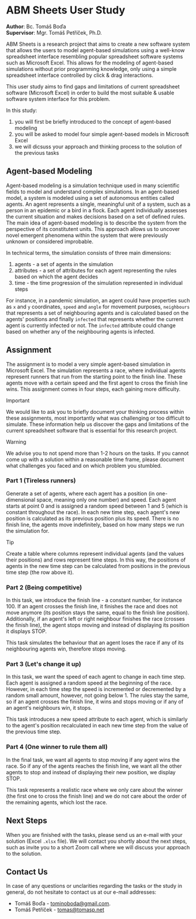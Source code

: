 # ABM Sheets User Study

**Author**: Bc. Tomáš Boďa \
**Supervisor**: Mgr. Tomáš Petříček, Ph.D.

ABM Sheets is a research project that aims to create a new software system that allows the users to model agent-based simulations using a well-know spreadsheet interface resembling popular spreadsheet software systems such as Microsoft Excel. This allows for the modeling of agent-based simulations without prior programming knowledge, only using a simple spreadsheet interface controlled by click & drag interactions.

This user study aims to find gaps and limitations of current spreadsheet software (Microsoft Excel) in order to build the most suitable & usable software system interface for this problem.

In this study:
1. you will first be briefly introduced to the concept of agent-based modeling
2. you will be asked to model four simple agent-based models in Microsoft Excel
3. we will dicsuss your approach and thinking process to the solution of the previous tasks

## Agent-based Modeling
Agent-based modeling is a simulation technique used in many scientific fields to model and understand complex simulations. In an agent-based model, a system is modeled using a set of autonomous entities called agents. An agent represents a single, meaningful unit of a system, such as a person in an epidemic or a bird in a flock. Each agent individually assesses the current situation and makes decisions based on a set of defined rules. The main idea of agent-based modeling is to describe the system from the perspective of its constitutent units. This approach allows us to uncover novel emergent phenomena within the system that were previously unknown or considered improbable.

In technical terms, the simulation consists of three main dimensions:
1. agents - a set of agents in the simulation
2. attributes - a set of attributes for each agent representing the rules based on which the agent decides
3. time - the time progression of the simulation represented in individual steps

For instance, in a pandemic simulation, an agent could have properties such as `x` and `y` coordinates, `speed` and `angle` for movement purposes, `neighbours` that represents a set of neighbouring agents and is calculated based on the agents' positions and finally `infected` that represents whether the current agent is currently infected or not. The `infected` attribute could change based on whether any of the neighbouring agents is infected.

## Assignment
The assignment is to model a very simple agent-based simulation in Microsoft Excel. The simulation represents a race, where individual agents represent runners that run from the starting point to the finish line. These agents move with a certain speed and the first agent to cross the finish line wins. This assignment comes in four steps, each gaining more difficulty.

> [!IMPORTANT]
> We would like to ask you to briefly document your thinking process within these assignments, most importantly what was challenging or too difficult to simulate. These information help us discover the gaps and limitations of the current spreadsheet software that is essential for this research project.

> [!WARNING]
> We advise you to not spend more than 1-2 hours on the tasks. If you cannot come up with a solution within a reasonable time frame, please document what challenges you faced and on which problem you stumbled.

### Part 1 (Tireless runners)
Generate a set of agents, where each agent has a position (in one-dimensional space, meaning only one number) and speed. Each agent starts at point 0 and is assigned a random speed between 1 and 5 (which is constant throughout the race). In each new time step, each agent's new position is calculated as its previous position plus its speed. There is no finish line, the agents move indefinitely, based on how many steps we run the simulation for.

> [!TIP]
> Create a table where columns represent individual agents (and the values their positions) and rows represent time steps. In this way, the positions of agents in the new time step can be calculated from positions in the previous time step (the row above it).

### Part 2 (Being competitive)
In this task, we introduce the finish line - a constant number, for instance 100. If an agent crosses the finish line, it finishes the race and does not move anymore (its position stays the same, equal to the finish line position). Additionally, if an agent's left or right neighbour finishes the race (crosses the finish line), the agent stops moving and instead of displaying its position it displays STOP.

This task simulates the behaviour that an agent loses the race if any of its neighbouring agents win, therefore stops moving.

### Part 3 (Let's change it up)
In this task, we want the speed of each agent to change in each time step. Each agent is assigned a random speed at the beginning of the race. However, in each time step the speed is incremented or decremented by a random small amount, however, not going below 1. The rules stay the same, so if an agent crosses the finish line, it wins and stops moving or if any of an agent's neighbours win, it stops.

This task introduces a new speed attribute to each agent, which is similarly to the agent's position recalculated in each new time step from the value of the previous time step.

### Part 4 (One winner to rule them all)
In the final task, we want all agents to stop moving if any agent wins the race. So if any of the agents reaches the finish line, we want all the other agents to stop and instead of displaying their new position, we display STOP.

This task represents a realistic race where we only care about the winner (the first one to cross the finish line) and we do not care about the order of the remaining agents, which lost the race.

## Next Steps
When you are finished with the tasks, please send us an e-mail with your solution (Excel `.xlsx` file). We will contact you shortly about the next steps, such as invite you to a short Zoom call where we will discuss your approach to the solution.

## Contact Us
In case of any questions or unclarities regarding the tasks or the study in general, do not hesitate to contact us at our e-mail addresses:
- Tomáš Boďa - [tominoboda@gmail.com](mailto:tominoboda@gmail.com).
- Tomáš Petříček - [tomas@tomasp.net](mailto:tomas@tomasp.net)